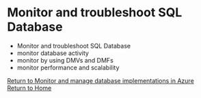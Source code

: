 # Monitor and troubleshoot SQL Database

- Monitor and troubleshoot SQL Database
- monitor database activity
- monitor by using DMVs and DMFs
- monitor performance and scalability

[Return to Monitor and manage database implementations in Azure ](readme.md)  
[Return to Home](./readme.md)  